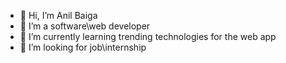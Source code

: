 - 👋 Hi, I’m Anil Baiga
- 👀 I’m a software\web developer
- 🌱 I’m currently learning trending technologies for the web app
- 💞️ I’m looking for job\internship

<!---
AnilB-01/AnilB-01 is a ✨ special ✨ repository because its `README.md` (this file) appears on your GitHub profile.
You can click the Preview link to take a look at your changes.
--->
